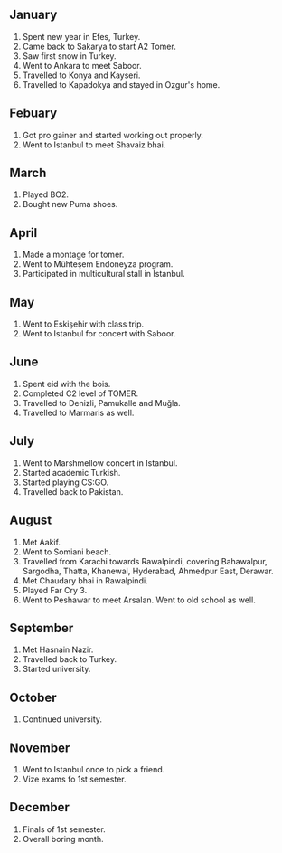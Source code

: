 ## January 
1. Spent new year in Efes, Turkey.
2. Came back to Sakarya to start A2 Tomer.
3. Saw first snow in Turkey.
4. Went to Ankara to meet Saboor.
5. Travelled to Konya and Kayseri.
6. Travelled to Kapadokya and stayed in Ozgur's home.

## Febuary
1. Got pro gainer and started working out properly.
2. Went to Istanbul to meet Shavaiz bhai.

## March
1. Played BO2.
2. Bought new Puma shoes.
   
## April
1. Made a montage for tomer.
2. Went to Mühteşem Endoneyza program.
3. Participated in multicultural stall in Istanbul.

## May
1. Went to Eskişehir with class trip.
2. Went to Istanbul for concert with Saboor.

## June
1. Spent eid with the bois.
2. Completed C2 level of TOMER.
3. Travelled to Denizli, Pamukalle and Muğla.
4. Travelled to Marmaris as well.

## July
1. Went to Marshmellow concert in Istanbul.
2. Started academic Turkish.
3. Started playing CS:GO. 
4. Travelled back to Pakistan.

## August
1. Met Aakif.
2. Went to Somiani beach.
3. Travelled from Karachi towards Rawalpindi, covering Bahawalpur, Sargodha, Thatta, Khanewal, Hyderabad, Ahmedpur East, Derawar.
4. Met Chaudary bhai in Rawalpindi.
5. Played Far Cry 3.
6. Went to Peshawar to meet Arsalan. Went to old school as well.

## September
1. Met Hasnain Nazir.
2. Travelled back to Turkey.
3. Started university.
   
## October
1. Continued university.

## November
1. Went to Istanbul once to pick a friend.
2. Vize exams fo 1st semester.

## December
1. Finals of 1st semester.
2. Overall boring month.